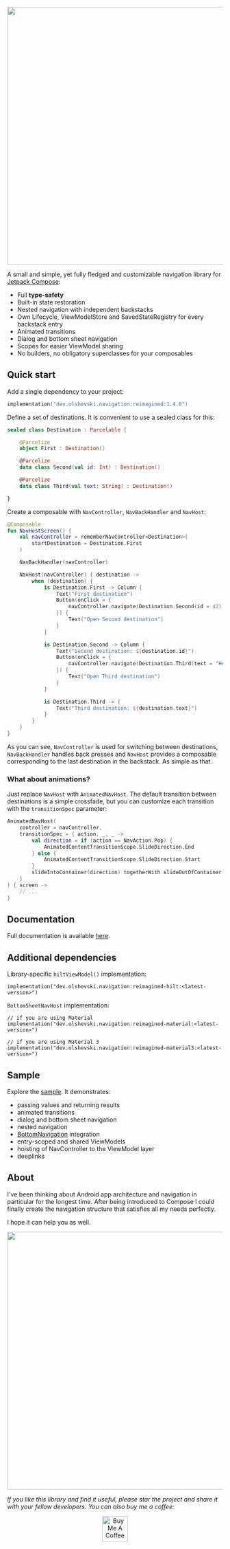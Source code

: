 <p align="center">
    <img width="600" src="https://user-images.githubusercontent.com/5606565/234915659-afe98551-5439-4381-aab5-5147fcb8e079.svg" />
</p>

A small and simple, yet fully fledged and customizable navigation library for [Jetpack Compose](https://developer.android.com/jetpack/compose):

- Full **type-safety**
- Built-in state restoration
- Nested navigation with independent backstacks
- Own Lifecycle, ViewModelStore and SavedStateRegistry for every backstack entry
- Animated transitions
- Dialog and bottom sheet navigation
- Scopes for easier ViewModel sharing 
- No builders, no obligatory superclasses for your composables

## Quick start

Add a single dependency to your project:

```kotlin
implementation("dev.olshevski.navigation:reimagined:1.4.0")
```

Define a set of destinations. It is convenient to use a sealed class for this:

```kotlin
sealed class Destination : Parcelable {

    @Parcelize
    object First : Destination()

    @Parcelize
    data class Second(val id: Int) : Destination()

    @Parcelize
    data class Third(val text: String) : Destination()

}
```

Create a composable with `NavController`, `NavBackHandler` and `NavHost`:

```kotlin
@Composable
fun NavHostScreen() {
    val navController = rememberNavController<Destination>(
        startDestination = Destination.First
    )

    NavBackHandler(navController)

    NavHost(navController) { destination ->
        when (destination) {
            is Destination.First -> Column {
                Text("First destination")
                Button(onClick = {
                    navController.navigate(Destination.Second(id = 42))
                }) {
                    Text("Open Second destination")
                }
            }

            is Destination.Second -> Column {
                Text("Second destination: ${destination.id}")
                Button(onClick = {
                    navController.navigate(Destination.Third(text = "Hello"))
                }) {
                    Text("Open Third destination")
                }
            }

            is Destination.Third -> {
                Text("Third destination: ${destination.text}")
            }
        }
    }
}
```

As you can see, `NavController` is used for switching between destinations, `NavBackHandler` handles back presses and `NavHost` provides a composable corresponding to the last destination in the backstack. As simple as that.

### What about animations?

Just replace `NavHost` with `AnimatedNavHost`. The default transition between destinations is a simple crossfade, but you can customize each transition with the `transitionSpec` parameter:

```kotlin
AnimatedNavHost(
    controller = navController,
    transitionSpec = { action, _, _ ->
        val direction = if (action == NavAction.Pop) {
            AnimatedContentTransitionScope.SlideDirection.End
        } else {
            AnimatedContentTransitionScope.SlideDirection.Start
        }
        slideIntoContainer(direction) togetherWith slideOutOfContainer(direction)
    }
) { screen ->
    // ...
}
```

## Documentation

Full documentation is available [here](https://olshevski.github.io/compose-navigation-reimagined).

## Additional dependencies

Library-specific `hiltViewModel()` implementation:

```koltin
implementation("dev.olshevski.navigation:reimagined-hilt:<latest-version>")
```

`BottomSheetNavHost` implementation:

```koltin
// if you are using Material
implementation("dev.olshevski.navigation:reimagined-material:<latest-version>")

// if you are using Material 3
implementation("dev.olshevski.navigation:reimagined-material3:<latest-version>")
```

## Sample

Explore the [sample](https://github.com/olshevski/compose-navigation-reimagined/tree/main/sample). It demonstrates:

- passing values and returning results
- animated transitions
- dialog and bottom sheet navigation
- nested navigation
- [BottomNavigation](https://developer.android.com/reference/kotlin/androidx/compose/material/package-summary#BottomNavigation(androidx.compose.ui.Modifier,androidx.compose.ui.graphics.Color,androidx.compose.ui.graphics.Color,androidx.compose.ui.unit.Dp,kotlin.Function1)) integration
- entry-scoped and shared ViewModels
- hoisting of NavController to the ViewModel layer
- deeplinks

## About

I've been thinking about Android app architecture and navigation in particular for the longest time. After being introduced to Compose I could finally create the navigation structure that satisfies all my needs perfectly.

I hope it can help you as well.

<p align="center">
    <img width="600" src="https://user-images.githubusercontent.com/5606565/227801130-39bee5cf-cf75-47c1-8791-f7753b5c7c0d.svg" />
</p>

*If you like this library and find it useful, please star the project and share it with your fellow developers. You can also buy me a coffee:*

<p align="center"><a href="https://www.buymeacoffee.com/olshevski" target="_blank"><img src="https://cdn.buymeacoffee.com/buttons/v2/default-yellow.png" alt="Buy Me A Coffee" height="60px"></a></p>
